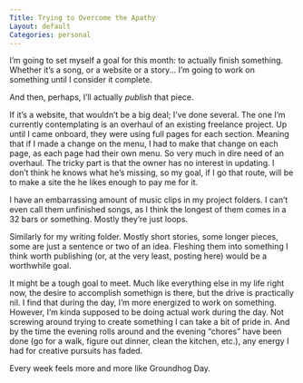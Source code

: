 ```yaml
---
Title: Trying to Overcome the Apathy
Layout: default
Categories: personal
---
```

I’m going to set myself a goal for this month: to actually finish something. Whether it’s a song, or a website or a story... I’m going to work on something until I consider it complete.

And then, perhaps, I’ll actually *publish* that piece.
<!--more-->

If it’s a website, that wouldn’t be a big deal; I’ve done several. The one I’m currently contemplating is an overhaul of an existing freelance project. Up until I came onboard, they were using full pages for each section. Meaning that if I made a change on the menu, I had to make that change on each page, as each page had their own menu. So very much in dire need of an overhaul. The tricky part is that the owner has no interest in updating. I don’t think he knows what he’s missing, so my goal, if I go that route, will be to make a site the he likes enough to pay me for it.

I have an embarrassing amount of music clips in my project folders. I can’t even call them unfinished songs, as I think the longest of them comes in a 32 bars or something. Mostly they’re just loops.

Similarly for my writing folder. Mostly short stories, some longer pieces, some are just a sentence or two of an idea. Fleshing them into something I think worth publishing (or, at the very least, posting here) would be a worthwhile goal.

It might be a tough goal to meet. Much like everything else in my life right now, the desire to accomplish somethign is there, but the drive is practically nil. I find that during the day, I’m more energized to work on something. However, I’m kinda supposed to be doing actual work during the day. Not screwing around trying to create something I can take a bit of pride in. And by the time the evening rolls around and the evening “chores” have been done (go for a walk, figure out dinner, clean the kitchen, etc.), any energy I had for creative pursuits has faded. 

Every week feels more and more like Groundhog Day.